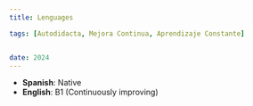 ```yaml
---
title: Lenguages

tags: [Autodidacta, Mejora Continua, Aprendizaje Constante]


date: 2024
---
```




- **Spanish**: Native
- **English**: B1 (Continuously improving)

